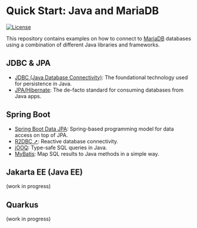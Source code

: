 # Quick Start: Java and MariaDB

[![License](https://img.shields.io/badge/License-MIT-blue.svg?style=plastic)](https://opensource.org/licenses/MIT)

This repository contains examples on how to connect to [MariaDB](https://mariadb.com) databases using a combination of different Java libraries and frameworks.

## JDBC & JPA

- [JDBC (Java Database Connectivity)](jdbc/): The foundational technology used for persistence in Java.
- [JPA/Hibernate](jpa-hibernate): The de-facto standard for consuming databases from Java apps.

## Spring Boot

- [Spring Boot Data JPA](spring-boot-jpa/): Spring-based programming model for data access on top of JPA.
- [R2DBC ➚](https://github.com/mariadb-developers/reactive-programming-java-examples): Reactive database connectivity.
- [jOOQ](spring-boot-jooq/): Type-safe SQL queries in Java.
- [MyBatis](spring-boot-mybatis): Map SQL results to Java methods in a simple way.

## Jakarta EE (Java EE)

(work in progress)

## Quarkus

(work in progress)